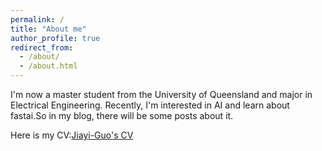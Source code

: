 ```yaml
---
permalink: /
title: "About me"
author_profile: true
redirect_from: 
  - /about/
  - /about.html
---
```



I'm now a master student from the University of Queensland and major in Electrical Engineering. Recently, I'm interested in AI and learn about fastai.So in my blog, there will be some posts about it.

Here is my CV:[Jiayi-Guo's CV](../assets/CV.pdf)


